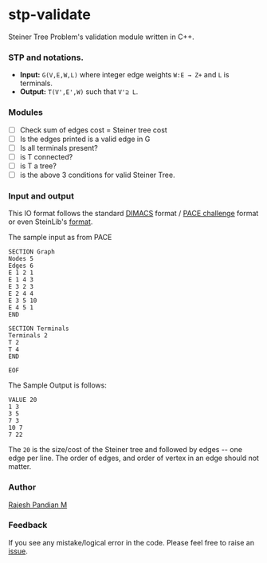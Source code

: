# stp-validate
Steiner Tree Problem's validation module written in C++.

### STP and notations.
- **Input:** `G(V,E,W,L)` where integer edge weights `W:E → Z+` and `L` is terminals.
- **Output:** `T(V',E',W)` such that `V'⊇ L`.

### Modules

- [ ] Check sum of edges cost = Steiner tree cost
- [ ] Is the edges printed is a valid edge in G
- [ ] Is all terminals present?
- [ ] is T connected?
- [ ] is T a tree?
- [ ] is the above 3 conditions for valid Steiner Tree.

### Input and output
This IO format follows the standard [DIMACS](http://dimacs11.zib.de/downloads.html#stpg) format / [PACE challenge](https://pacechallenge.org/2018/steiner-tree/#appendix-a-graph-format) format 
or even SteinLib's [format](http://steinlib.zib.de/format.php). 

The sample input as from PACE

```
SECTION Graph
Nodes 5
Edges 6
E 1 2 1
E 1 4 3
E 3 2 3
E 2 4 4
E 3 5 10
E 4 5 1
END

SECTION Terminals
Terminals 2
T 2
T 4
END

EOF
```

The Sample Output is follows:
```
VALUE 20
1 3
3 5
7 3
10 7
7 22
```

The `20` is the size/cost of the Steiner tree and followed by edges -- one edge per line. The order of edges, and order of vertex in an edge should not matter.

### Author
[Rajesh Pandian M](http://mrprajesh.github.io)

### Feedback
If you see any mistake/logical error in the code. Please feel free to raise an [issue](https://github.com/mrprajesh/stp-validate/issues/new).
